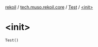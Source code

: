 [rekoil](../../index.md) / [tech.muso.rekoil.core](../index.md) / [Test](index.md) / [&lt;init&gt;](./-init-.md)

# &lt;init&gt;

`Test()`